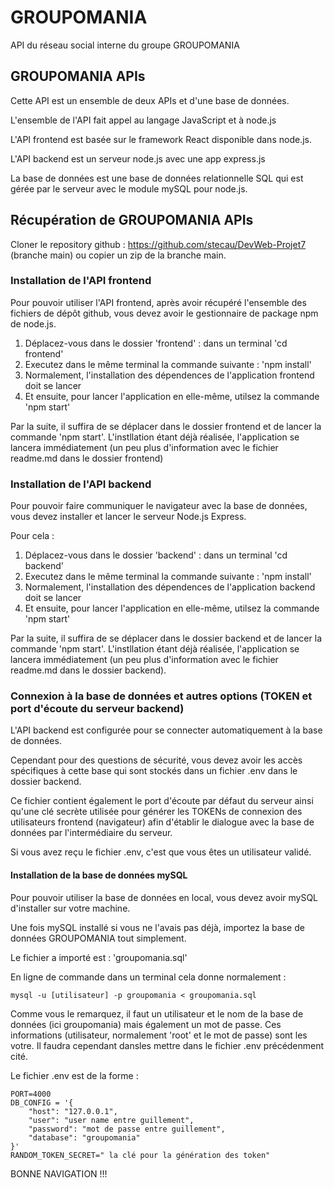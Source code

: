 # GROUPOMANIA

API du réseau social interne du groupe GROUPOMANIA

## GROUPOMANIA APIs

Cette API est un ensemble de deux APIs et d'une base de données.

L'ensemble de l'API fait appel au langage JavaScript et à node.js

L'API frontend est  basée sur le framework React disponible dans node.js.

L'API backend est un serveur node.js avec une app express.js

La base de données est une base de données relationnelle SQL qui est gérée par le serveur avec le module mySQL pour node.js.

## Récupération de GROUPOMANIA APIs

Cloner le repository github : https://github.com/stecau/DevWeb-Projet7 (branche main) ou copier un zip de la branche main.

### Installation de l'API frontend

Pour pouvoir utiliser l'API frontend, après avoir récupéré l'ensemble des fichiers de dépôt github, vous devez avoir le gestionnaire de package npm de node.js.

1. Déplacez-vous dans le dossier 'frontend' : dans un terminal 'cd frontend'
2. Executez dans le même terminal la commande suivante : 'npm install'
3. Normalement, l'installation des dépendences de l'application frontend doit se lancer
4. Et ensuite, pour lancer l'application en elle-même, utilsez la commande 'npm start'

Par la suite, il suffira de se déplacer dans le dossier frontend et de lancer la commande 'npm start'. L'instllation étant déjà réalisée, l'application se lancera immédiatement (un peu plus d'information avec le fichier readme.md dans le dossier frontend)

### Installation de l'API backend

Pour pouvoir faire communiquer le navigateur avec la base de données, vous devez installer et lancer le serveur Node.js Express.

Pour cela :

1. Déplacez-vous dans le dossier 'backend' : dans un terminal 'cd backend'
2. Executez dans le même terminal la commande suivante : 'npm install'
3. Normalement, l'installation des dépendences de l'application backend doit se lancer
4. Et ensuite, pour lancer l'application en elle-même, utilsez la commande 'npm start'

Par la suite, il suffira de se déplacer dans le dossier backend et de lancer la commande 'npm start'. L'instllation étant déjà réalisée, l'application se lancera immédiatement (un peu plus d'information avec le fichier readme.md dans le dossier backend).

### Connexion à la base de données et autres options (TOKEN et port d'écoute du serveur backend)

L'API backend est configurée pour se connecter automatiquement à la base de données.

Cependant pour des questions de sécurité, vous devez avoir les accès spécifiques à cette base qui sont stockés dans un fichier .env dans le dossier backend.

Ce fichier contient également le port d'écoute par défaut du serveur ainsi qu'une clé secrète utilisée pour générer les TOKENs de connexion des utilisateurs frontend (navigateur) afin d'établir le dialogue avec la base de données par l'intermédiaire du serveur.

Si vous avez reçu le fichier .env, c'est que vous êtes un utilisateur validé.

#### Installation de la base de données mySQL

Pour pouvoir utiliser la base de données en local, vous devez avoir mySQL d'installer sur votre machine.

Une fois mySQL installé si vous ne l'avais pas déjà, importez la base de données GROUPOMANIA tout simplement.

Le fichier a importé est : 'groupomania.sql'

En ligne de commande dans un terminal cela donne normalement :

    mysql -u [utilisateur] -p groupomania < groupomania.sql
    
Comme vous le remarquez, il faut un utilisateur et le nom de la base de données (ici groupomania) mais également un mot de passe. Ces informations (utilisateur, normalement 'root' et le mot de passe) sont les votre. Il faudra cependant dansles mettre dans le fichier .env précédenment cité.

Le fichier .env est de la forme : 
```
PORT=4000
DB_CONFIG = '{
    "host": "127.0.0.1",
    "user": "user name entre guillement",
    "password": "mot de passe entre guillement",
    "database": "groupomania"
}'
RANDOM_TOKEN_SECRET=" la clé pour la génération des token"
```

BONNE NAVIGATION !!!
